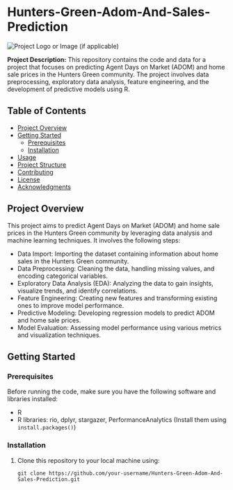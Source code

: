 # Hunters-Green-Adom-And-Sales-Prediction

![Project Logo or Image (if applicable)]([[link-to-image.png](https://assets.site-static.com/userFiles/1972/image/Hunters_Green.jpg)](https://assets.site-static.com/userFiles/1972/image/Hunters_Green.jpg))

**Project Description:** This repository contains the code and data for a project that focuses on predicting Agent Days on Market (ADOM) and home sale prices in the Hunters Green community. The project involves data preprocessing, exploratory data analysis, feature engineering, and the development of predictive models using R.

## Table of Contents

- [Project Overview](#project-overview)
- [Getting Started](#getting-started)
  - [Prerequisites](#prerequisites)
  - [Installation](#installation)
- [Usage](#usage)
- [Project Structure](#project-structure)
- [Contributing](#contributing)
- [License](#license)
- [Acknowledgments](#acknowledgments)

## Project Overview

This project aims to predict Agent Days on Market (ADOM) and home sale prices in the Hunters Green community by leveraging data analysis and machine learning techniques. It involves the following steps:

- Data Import: Importing the dataset containing information about home sales in the Hunters Green community.
- Data Preprocessing: Cleaning the data, handling missing values, and encoding categorical variables.
- Exploratory Data Analysis (EDA): Analyzing the data to gain insights, visualize trends, and identify correlations.
- Feature Engineering: Creating new features and transforming existing ones to improve model performance.
- Predictive Modeling: Developing regression models to predict ADOM and home sale prices.
- Model Evaluation: Assessing model performance using various metrics and visualization techniques.

## Getting Started

### Prerequisites

Before running the code, make sure you have the following software and libraries installed:

- R
- R libraries: rio, dplyr, stargazer, PerformanceAnalytics (Install them using `install.packages()`)

### Installation

1. Clone this repository to your local machine using:

   ```shell
   git clone https://github.com/your-username/Hunters-Green-Adom-And-Sales-Prediction.git
